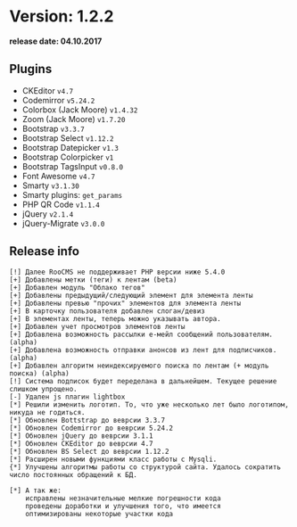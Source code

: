 Version: 1.2.2
========================
**release date:	04.10.2017**

Plugins
-------
- CKEditor              `v4.7 `
- Codemirror            `v5.24.2`
- Colorbox (Jack Moore)	`v1.4.32`
- Zoom (Jack Moore)     `v1.7.20`
- Bootstrap             `v3.3.7`
- Bootstrap Select      `v1.12.2`
- Bootstrap Datepicker  `v1.3`
- Bootstrap Colorpicker `v1`
- Bootstrap TagsInput   `v0.8.0`
- Font Awesome          `v4.7`
- Smarty                `v3.1.30`
- Smarty plugins:       `get_params`
- PHP QR Code           `v1.1.4`
- jQuery                `v2.1.4`
- jQuery-Migrate        `v3.0.0`


Release info
------------
	[!]	Далее RooCMS не поддерживает PHP версии ниже 5.4.0
	[+]	Добавлены метки (теги) к лентам (beta)
	[+]	Добавлен модуль "Облако тегов"
	[+]	Добавлены предыдущий/следующий элемент для элемента ленты
	[+]	Добавлены превью "прочих" элементов для элемента ленты
	[+]	В карточку пользователя добавлен слоган/девиз
	[+]	В элементах ленты, теперь можно указывать автора.
	[+]	Добавлен учет просмотров элементов ленты
	[+]	Добавлена возможность рассылки е-мейл сообщений пользователям. (alpha)
	[+]	Добавлена возможность отправки анонсов из лент для подписчиков. (alpha)
	[+]	Добавлен алгоритм неиндексируемого поиска по лентам (+ модуль поиска) (alpha)
	[!]	Система подписок будет переделана в дальнейшем. Текущее решение слишком упрощено.
	[-]	Удален js плагин lightbox
	[*]	Решили изменить логотип. То, что уже несколько лет было логотипом, никуда не годиться.
	[*]	Обновлен Bottstrap до веврсии 3.3.7
	[*]	Обновлен Codemirror до веврсии 5.24.2
	[*]	Обновлен jQuery до веврсии 3.1.1
	[*]	Обновлен CKEditor до веврсии 4.7
	[*]	Обновлен BS Select до веврсии 1.12.2
	[*]	Расширен новыми функциями класс работы с Mysqli.
	{*]	Улучшены алгоритмы работы со структурой сайта. Удалось сократить число постоянных обращений к БД.

	[*]	А так же:
		исправлены незначительные мелкие погрешности кода
		проведены доработки и улучшения того, что имеется
		оптимизированы некоторые участки кода
